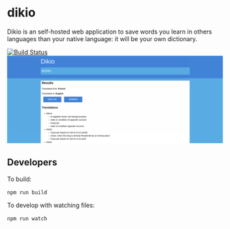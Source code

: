 # dikio
Dikio is an self-hosted web application to save words you learn in others languages than your native language: it will be your own dictionary.

[![Build Status](https://travis-ci.org/cedced19/dikio.svg?branch=master)](https://travis-ci.org/cedced19/dikio)
![Demo](demo.png)

## Developers

To build:
```bash
npm run build
```

To develop with watching files:
```bash
npm run watch
```
